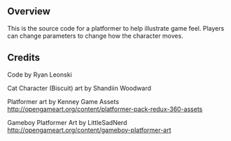 ## Overview

This is the source code for a platformer to help illustrate game feel. Players can change parameters to change how the character moves.

## Credits

Code by Ryan Leonski

Cat Character (Biscuit) art by Shandiin Woodward

Platformer art by Kenney Game Assets http://opengameart.org/content/platformer-pack-redux-360-assets

Gameboy Platformer Art by LittleSadNerd  http://opengameart.org/content/gameboy-platformer-art